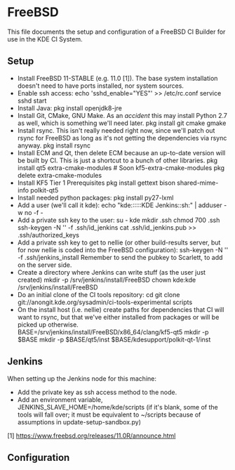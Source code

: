 # FreeBSD #

This file documents the setup and configuration of a FreeBSD CI Builder
for use in the KDE CI System.

## Setup ##

 - Install FreeBSD 11-STABLE (e.g. 11.0 [1]). The base system installation
   doesn't need to have ports installed, nor system sources.
 - Enable ssh access:
     echo 'sshd_enable="YES"' >> /etc/rc.conf
     service sshd start
 - Install Java:
     pkg install openjdk8-jre
 - Install Git, CMake, GNU Make. As an *accident* this may install
   Python 2.7 as well, which is something we'll need later.
     pkg install git cmake gmake
 - Install rsync. This isn't really needed right now, since we'll
   patch out rsync for FreeBSD as long as it's not getting the 
   dependencies via rsync anyway.
     pkg install rsync
 - Install ECM and Qt, then delete ECM because an up-to-date version will 
   be built by CI. This is just a shortcut to a bunch of other libraries.
     pkg install qt5 extra-cmake-modules # Soon kf5-extra-cmake-modules
     pkg delete extra-cmake-modules
 - Install KF5 Tier 1 Prerequisites
     pkg install gettext bison shared-mime-info polkit-qt5
 - Install needed python packages:
     pkg install py27-lxml
 - Add a user (we'll call it kde):
     echo "kde::::::KDE Jenkins::sh:" | adduser -w no -f -
 - Add a private ssh key to the user:
     su - kde
     mkdir .ssh
     chmod 700 .ssh
     ssh-keygen -N '' -f .ssh/id_jenkins
     cat .ssh/id_jenkins.pub >> .ssh/authorized_keys
 - Add a private ssh key to get to nellie (or other build-results server,
   but for now nellie is coded into the FreeBSD configuration):
     ssh-keygen -N '' -f .ssh/jenkins_install
   Remember to send the pubkey to Scarlett, to add on the server side.
 - Create a directory where Jenkins can write stuff (as the user just created)
     mkdir -p /srv/jenkins/install/FreeBSD
     chown kde:kde /srv/jenkins/install/FreeBSD
 - Do an initial clone of the CI tools repository:
     cd
     git clone git://anongit.kde.org/sysadmin/ci-tools-experimental scripts
 - On the install host (i.e. nellie) create paths for dependencies that
   CI will want to rsync, but that we've either installed from packages
   or will be picked up otherwise.
     BASE=/srv/jenkins/install/FreeBSD/x86_64/clang/kf5-qt5
     mkdir -p $BASE
     mkdir -p $BASE/qt5/inst $BASE/kdesupport/polkit-qt-1/inst

## Jenkins ##

When setting up the Jenkins node for this machine:
 - Add the private key as ssh access method to the node.
 - Add an environment variable, JENKINS_SLAVE_HOME=/home/kde/scripts
   (if it's blank, some of the tools will fall over; it must be
   equivalent to ~/scripts because of assumptions in update-setup-sandbox.py)



[1] https://www.freebsd.org/releases/11.0R/announce.html


## Configuration ##

